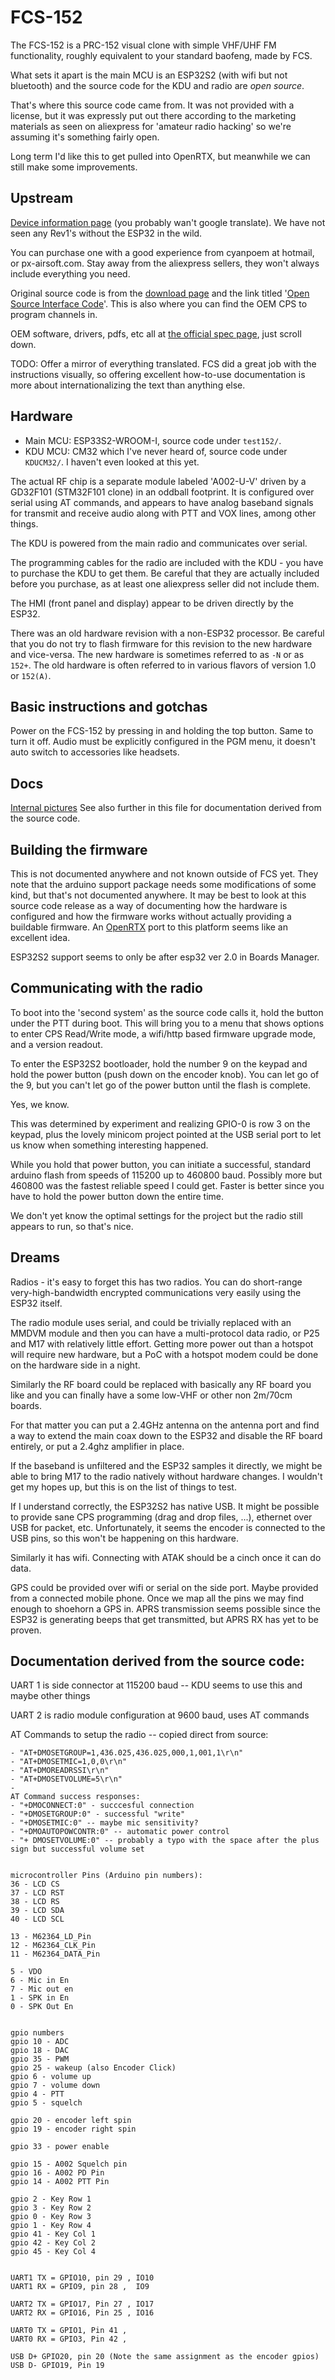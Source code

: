 # FCS-152

The FCS-152 is a PRC-152 visual clone with simple VHF/UHF FM functionality, roughly equivalent to your standard baofeng, made by FCS.

What sets it apart is the main MCU is an ESP32S2 (with wifi but
not bluetooth) and the source code for the KDU and radio are _open
source_. 

That's where this source code came from. It was not provided
with a license, but it was expressly put out there according to the
marketing materials as seen on aliexpress for 'amateur radio hacking'
so we're assuming it's something fairly open.

Long term I'd like this to get pulled into OpenRTX, but meanwhile we
can still make some improvements.


## Upstream

[Device information page](http://www.fcs-tactical.com/FCS152A) (you
probably wan't google translate). We have not seen any Rev1's without
the ESP32 in the wild.

You can purchase one with a good experience from cyanpoem at hotmail,
or px-airsoft.com. Stay away from the aliexpress sellers, they won't
always include everything you need.

Original source code is from the [download
page](http://www.fcs-tactical.com/download) and the link titled '[Open
Source Interface Code](http://www.fcs-tactical.com/OSIC)'. This is also
where you can find the OEM CPS to program channels in.

OEM software, drivers, pdfs, etc all at [the official spec
page](http://www.fcs-tactical.com/FCS152A), just scroll down.

TODO: Offer a mirror of everything translated. FCS did a great job with
the instructions visually, so offering excellent how-to-use documentation
is more about internationalizing the text than anything else.

## Hardware

* Main MCU: ESP33S2-WROOM-I, source code under `test152/`.
* KDU MCU: CM32 which I've never heard of, source code under `KDUCM32/`. I
haven't even looked at this yet.

The actual RF chip is a separate module labeled 'A002-U-V' driven by
a GD32F101 (STM32F101 clone) in an oddball footprint. It is configured
over serial using AT commands, and appears to have analog baseband
signals for transmit and receive audio along with PTT and VOX lines,
among other things.

The KDU is powered from the main radio and communicates over serial.

The programming cables for the radio are included with the KDU - you
have to purchase the KDU to get them. Be careful that they are actually
included before you purchase, as at least one aliexpress seller did not
include them.

The HMI (front panel and display) appear to be driven directly by
the ESP32.

There was an old hardware revision with a non-ESP32 processor. Be
careful that you do not try to flash firmware for this revision to the
new hardware and vice-versa. The new hardware is sometimes referred to as `-N` or as `152+`. The old hardware is often referred to in various flavors of version 1.0 or `152(A)`.

## Basic instructions and gotchas

Power on the FCS-152 by pressing in and holding the top button. Same to
turn it off. Audio must be explicitly configured in the PGM menu, it
doesn't auto switch to accessories like headsets.


## Docs

[Internal pictures](https://tarxvf.tech/blog/20221105_fcs-152/)
See also further in this file for documentation derived from the source code.

## Building the firmware

This is not documented anywhere and not known outside of FCS yet. They
note that the arduino support package needs some modifications of some
kind, but that's not documented anywhere. It may be best to look at
this source code release as a way of documenting how the hardware is
configured and how the firmware works without actually providing a
buildable firmware. An [OpenRTX](https://openrtx.org/) port to this
platform seems like an excellent idea.


ESP32S2 support seems to only be after esp32 ver 2.0 in Boards Manager.

## Communicating with the radio

To boot into the 'second system' as the source code calls it, hold the
button under the PTT during boot. This will bring you to a menu that
shows options to enter CPS Read/Write mode, a wifi/http based firmware
upgrade mode, and a version readout.

To enter the ESP32S2 bootloader, hold the number 9 on the keypad and hold
the power button (push down on the encoder knob).  You can let go of the
9, but you can't let go of the power button until the flash is complete.

Yes, we know.

This was determined by experiment and realizing GPIO-0 is row 3 on the
keypad, plus the lovely minicom project pointed at the USB serial port
to let us know when something interesting happened.

While you hold that power button, you can initiate a successful, standard
arduino flash from speeds of 115200 up to 460800 baud. Possibly more
but 460800 was the fastest reliable speed I could get.  Faster is better
since you have to hold the power button down the entire time.

We don't yet know the optimal settings for the project but the radio
still appears to run, so that's nice.

## Dreams

Radios - it's easy to forget this has two radios. You can do short-range
very-high-bandwidth encrypted communications very easily using the
ESP32 itself.

The radio module uses serial, and could be trivially replaced with an
MMDVM module and then you can have a multi-protocol data radio, or P25
and M17 with relatively little effort. Getting more power out than
a hotspot will require new hardware, but a PoC with a hotspot modem
could be done on the hardware side in a night.

Similarly the RF board could be replaced with basically any RF board you
like and you can finally have a some low-VHF or other non 2m/70cm boards.

For that matter you can put a 2.4GHz antenna on the antenna port and
find a way to extend the main coax down to the ESP32 and disable the RF
board entirely, or put a 2.4ghz amplifier in place.

If the baseband is unfiltered and the ESP32 samples it directly, we
might be able to bring M17 to the radio natively without hardware
changes. I wouldn't get my hopes up, but this is on the list of things
to test.

If I understand correctly, the ESP32S2 has native USB. It might be
possible to provide sane CPS programming (drag and drop files, ...),
ethernet over USB for packet, etc. Unfortunately, it seems the encoder
is connected to the USB pins, so this won't be happening on this hardware.

Similarly it has wifi. Connecting with ATAK should be a cinch once it
can do data.

GPS could be provided over wifi or serial on the side port. Maybe provided
from a connected mobile phone. Once we map all the pins we may find enough
to shoehorn a GPS in. APRS transmission seems possible since the ESP32 is
generating beeps that get transmitted, but APRS RX has yet to be proven.


## Documentation derived from the source code:

UART 1 is side connector at 115200 baud -- KDU seems to use this and maybe other things

UART 2 is radio module configuration at 9600 baud, uses AT commands  

AT Commands to setup the radio -- copied direct from source:

    - "AT+DMOSETGROUP=1,436.025,436.025,000,1,001,1\r\n"
    - "AT+DMOSETMIC=1,0,0\r\n"
    - "AT+DMOREADRSSI\r\n"
    - "AT+DMOSETVOLUME=5\r\n"
    - 
    AT Command success responses:
    - "+DMOCONNECT:0" - succcesful connection
    - "+DMOSETGROUP:0" - successful "write"
    - "+DMOSETMIC:0" -- maybe mic sensitivity?  
    - "+DMOAUTOPOWCONTR:0" -- automatic power control
    - "+ DMOSETVOLUME:0" -- probably a typo with the space after the plus sign but successful volume set 


    microcontroller Pins (Arduino pin numbers):
    36 - LCD CS 
    37 - LCD RST 
    38 - LCD RS 
    39 - LCD SDA 
    40 - LCD SCL 

    13 - M62364_LD_Pin
    12 - M62364_CLK_Pin
    11 - M62364_DATA_Pin

    5 - VDO 
    6 - Mic in En 
    7 - Mic out en 
    1 - SPK in En 
    0 - SPK Out En 


    gpio numbers 
    gpio 10 - ADC
    gpio 18 - DAC 
    gpio 35 - PWM 
    gpio 25 - wakeup (also Encoder Click)
    gpio 6 - volume up
    gpio 7 - volume down 
    gpio 4 - PTT 
    gpio 5 - squelch

    gpio 20 - encoder left spin
    gpio 19 - encoder right spin

    gpio 33 - power enable 

    gpio 15 - A002 Squelch pin 
    gpio 16 - A002 PD Pin 
    gpio 14 - A002 PTT Pin

    gpio 2 - Key Row 1 
    gpio 3 - Key Row 2
    gpio 0 - Key Row 3
    gpio 1 - Key Row 4 
    gpio 41 - Key Col 1 
    gpio 42 - Key Col 2
    gpio 45 - Key Col 4
    

    UART1 TX = GPIO10, pin 29 , IO10
    UART1 RX = GPIO9, pin 28 ,  IO9

    UART2 TX = GPIO17, Pin 27 , IO17
    UART2 RX = GPIO16, Pin 25 , IO16

    UART0 TX = GPIO1, Pin 41 , 
    UART0 RX = GPIO3, Pin 42 , 

    USB D+ GPIO20, pin 20 (Note the same assignment as the encoder gpios)
    USB D- GPIO19, Pin 19
